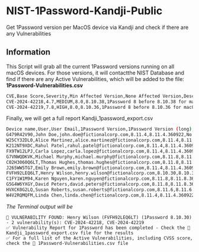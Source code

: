 # NIST-1Password-Kandji-Public
Get 1Password version per MacOS device via Kandji and check if there are any Vulnerabilities

## Information
This Script will grab all the current 1Password versions running on all macOS devices.
For those versions, it will contactthe  NIST Database and find if there are any Active Vulnerabilities, which will be added to the file: **1Password-Vulnerabilities.csv**

```bash
CVE,Base Score,Severity,Min Affected Version,None Affected Version,Description
CVE-2024-42218,4.7,MEDIUM,8.0,8.10.38,1Password 8 before 8.10.38 for macOS allows local attackers to exfiltrate vault items by bypassing macOS-specific security mechanisms.
CVE-2024-42219,7.8,HIGH,8.0,8.10.36,1Password 8 before 8.10.36 for macOS allows local attackers to exfiltrate vault items because XPC inter-process communication validation is insufficient.
```


Finally, we will get a full report Kandji_1password_export.csv

```bash
Device name,User,User Email,1Password Version,1Password Version (long),Vulnerability Status,Vulnerability Count
G479R42V90,John Doe,john.doe@fictionalcorp.com,8.11.4,8.11.4.360922,No Vulnerabilities,0
W25CY32DL0,Alice Martinez,alice.martinez@fictionalcorp.com,8.11.4,8.11.4.360922,No Vulnerabilities,0
K212NT9XDC,Rahul Patel,rahul.patel@fictionalcorp.com,8.11.4,8.11.4.360922,No Vulnerabilities,0
FX9TW12LPJ,Carla Lopez,carla.lopez@fictionalcorp.com,8.11.4,8.11.4.360922,No Vulnerabilities,0
G7VNWQDKVK,Michael Murphy,michael.murphy@fictionalcorp.com,8.11.8,8.11.8.367424,No Vulnerabilities,0
C02H3060Q6LT,Thomas Hughes,thomas.hughes@fictionalcorp.com,8.11.8,8.11.8.367424,No Vulnerabilities,0
J265WW5TG7,Emily Brown,emily.brown@fictionalcorp.com,8.11.4,8.11.4.360922,No Vulnerabilities,0
FVFH92LEQ6LT,Henry Wilson,henry.wilson@fictionalcorp.com,8.10.30,8.10.30.218949,Active,1
C1FY1W1M94,Karen Nguyen,karen.nguyen@fictionalcorp.com,8.11.8,8.11.8.367424,No Vulnerabilities,0
G5G4W6YXGY,David Peters,david.peters@fictionalcorp.com,8.11.8,8.11.8.367424,No Vulnerabilities,0
HVXCK0G2LQ,Susan Roberts,susan.roberts@fictionalcorp.com,8.11.6,8.11.6.364665,No Vulnerabilities,0
W4V2RQMQFM,Linda Chen,linda.chen@fictionalcorp.com,8.11.4,8.11.4.360922,No Vulnerabilities,0
```

*The Terminal output will be*

```
🚨 VULNERABILITY FOUND: Henry Wilson (FVFH92LEQ6LT) (1Password 8.10.30) - 2 vulnerability(s): CVE-2024-42218, CVE-2024-42219
✅ Vulnerability Report for 1Password has been completed - Check the 📁 Kandji_1password_export.csv file for the results
✅ For a full list of the Active Vulnerabilities, including CVSS score, check the 📁 1Password-Vulnerabilities.csv file
```

